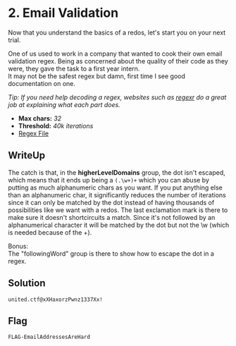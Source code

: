 # 2. Email Validation

Now that you understand the basics of a redos, let's start you on your next trial.

One of us used to work in a company that wanted to cook their own email validation regex. Being as concerned about the quality of their code as they were, they gave the task to a first year intern.\
It may not be the safest regex but damn, first time I see good documentation on one.

*Tip: If you need help decoding a regex, websites such as [regexr](www.regexr.com) do a great job at explaining what each part does.*

- **Max chars:** *32*
- **Threshold:** *40k iterations*
- [Regex File](https://github.com/UnitedCTF/UnitedCTF-2021/new/redos-oli/challenges/programming/redos/src/challenge2.py)

## WriteUp

The catch is that, in the **higherLevelDomains** group, the dot isn't escaped, which means that it ends up being a `(.\w+)+` which you can abuse by putting as much alphanumeric chars as you want.
If you put anything else than an alphanumeric char, it significantly reduces the number of iterations since it can only be matched by the dot instead of having thousands of possibilities like we want with a redos.
The last exclamation mark is there to make sure it doesn't shortcircuits a match. Since it's not followed by an alphanumerical character it will be matched by the dot but not the \w (which is needed because of the +).

Bonus:\
The "followingWord" group is there to show how to escape the dot in a regex.

## Solution
`united.ctf@xXHaxorzPwnz1337Xx!`

## Flag
`FLAG-EmailAddressesAreHard`
